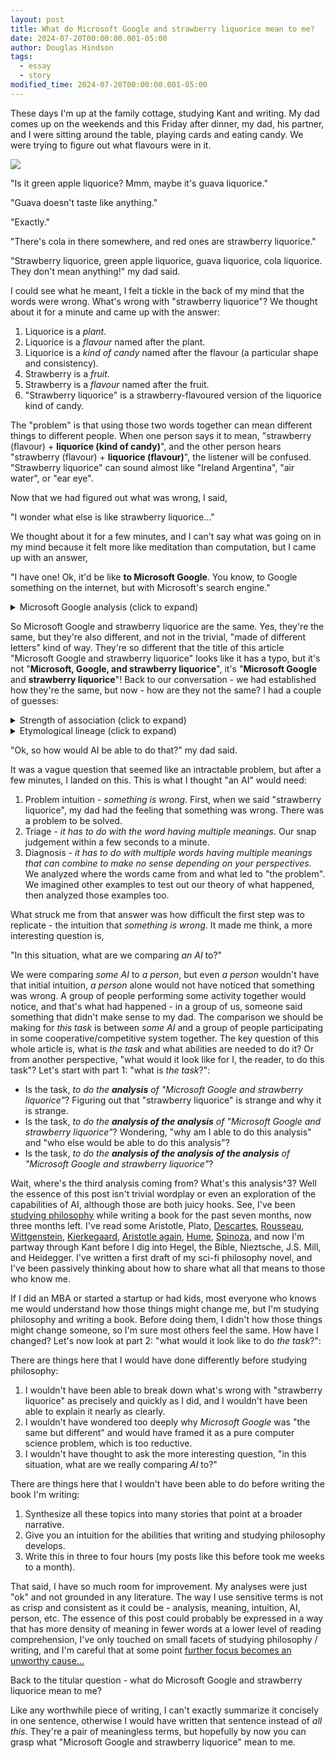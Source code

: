 ```yaml
---
layout: post
title: What do Microsoft Google and strawberry liquorice mean to me?
date: 2024-07-20T00:00:00.001-05:00
author: Douglas Hindson
tags:
  - essay
  - story
modified_time: 2024-07-20T00:00:00.001-05:00
---
```

These days I'm up at the family cottage, studying Kant and writing. My dad comes up on the weekends and this Friday after dinner, my dad, his partner, and I were sitting around the table, playing cards and eating candy. We were trying to figure out what flavours were in it.

<img src="https://i.imgur.com/aLfkxH2.png">

"Is it green apple liquorice? Mmm, maybe it's guava liquorice." 

"Guava doesn't taste like anything."

"Exactly."

"There's cola in there somewhere, and red ones are strawberry liquorice."

"Strawberry liquorice, green apple liquorice, guava liquorice, cola liquorice. They don't mean anything!" my dad said.

I could see what he meant, I felt a tickle in the back of my mind that the words were wrong. What's wrong with "strawberry liquorice"? We thought about it for a minute and came up with the answer:

1. Liquorice is a *plant*.
2. Liquorice is a *flavour* named after the plant.
3. Liquorice is a *kind of candy* named after the flavour (a particular shape and consistency).
4. Strawberry is a *fruit*.
5. Strawberry is a *flavour* named after the fruit.
6. "Strawberry liquorice" is a strawberry-flavoured version of the liquorice kind of candy.

The "problem" is that using those two words together can mean different things to different people. When one person says it to mean, "strawberry (flavour) + **liquorice (kind of candy)**", and the other person hears "strawberry (flavour) + **liquorice (flavour)**", the listener will be confused. "Strawberry liquorice" can sound almost like "Ireland Argentina", "air water", or "ear eye".

Now that we had figured out what was wrong, I said,

"I wonder what else is like strawberry liquorice..."

We thought about it for a few minutes, and I can't say what was going on in my mind because it felt more like meditation than computation, but I came up with an answer,

"I have one! Ok, it'd be like **to Microsoft Google**. You know, to Google something on the internet, but with Microsoft's search engine."

<details>
<summary>Microsoft Google analysis (click to expand)</summary>

1. Google is a tech *company*.<br/>
2. Google is a *search engine* product named after the company.<br/>
3. Google is a *verb* named after the product that means "to search using a search engine".<br/>
4. Microsoft is a tech *company*.<br/>
5. Microsoft has a *search engine* product called Bing, not Microsoft.<br/>
6. Microsoft Google could be a *verb* that means, "to search using Microsoft's search engine".
</details>

So Microsoft Google and strawberry liquorice are the same. Yes, they're the same, but they're also different, and not in the trivial, "made of different letters" kind of way. They're so different that the title of this article "Microsoft Google and strawberry liquorice" looks like it has a typo, but it's not "**Microsoft, Google, and strawberry liquorice**", it's "**Microsoft Google** and **strawberry liquorice**"! Back to our conversation - we had established how they're the same, but now - how are they not the same? I had a couple of guesses:

<details>
<summary>Strength of association (click to expand)</summary>
When you hear the word, "Microsoft", you don't think, "search engine product", so no one is going to hear "Microsoft Google" and think *search engine + verb* or *search engine + search engine*. When you hear the word "strawberry", you do think "flavour", so people could legitimately hear "strawberry liquorice" and think either *flavour + kind of candy* or *flavour + flavour*. 
</details>

<details>
<summary>Etymological lineage (click to expand)</summary>

Liquorice went "plant -> flavour -> type of candy".<br/>
Google went "company -> product -> verb".<br/><br/>

To Uber, to Deliveroo, to Xerox, to Skype, to Tinder, to Instagram... There are so many words that have gone "company -> product -> verb" that at this point, it's an old-school trope in the tech industry.<br/><br/>

Whereas for "plant -> flavour -> type of candy", I could only find two examples with some after-the-conversation help from ChatGPT - *mint* and *cola* (cola is a kind of beverage, not candy). ChatGPT also suggested *vanilla*, which feels similarly rare "plant -> flavour -> type of choice" (vanilla is a plain, default, inoffensive type of choice).
</details>

"Ok, so how would AI be able to do that?" my dad said.

It was a vague question that seemed like an intractable problem, but after a few minutes, I landed on this. This is what I thought "an AI" would need:

1. Problem intuition - *something is wrong*. First, when we said "strawberry liquorice", my dad had the feeling that something was wrong. There was a problem to be solved.
2. Triage - *it has to do with the word having multiple meanings*. Our snap judgement within a few seconds to a minute. 
3. Diagnosis - *it has to do with multiple words having multiple meanings that can combine to make no sense depending on your perspectives*. We analyzed where the words came from and what led to "the problem". We imagined other examples to test out our theory of what happened, then analyzed those examples too.

What struck me from that answer was how difficult the first step was to replicate - the intuition that *something is wrong*. It made me think, a more interesting question is,

"In this situation, what are we comparing *an AI* to?"

We were comparing *some AI* to *a person*, but even *a person* wouldn't have that initial intuition, *a person* alone would not have noticed that something was wrong. A group of people performing some activity together would notice, and that's what had happened - in a group of us, someone said something that didn't make sense to my dad. The comparison we should be making for *this task* is between *some AI* and a group of people participating in some cooperative/competitive system together. The key question of this whole article is, what is *the task* and what abilities are needed to do it? Or from another perspective, "what would it look like for I, the reader, to do this task"? Let's start with part 1: "what is *the task*?":

* Is the task, *to do the **analysis** of "Microsoft Google and strawberry liquorice"*? Figuring out that "strawberry liquorice" is strange and why it is strange.
* Is the task, *to do the **analysis of the analysis** of "Microsoft Google and strawberry liquorice"*? Wondering, "why am I able to do this analysis" and "who else would be able to do this analysis"?
* Is the task, *to do the **analysis of the analysis of the analysis** of "Microsoft Google and strawberry liquorice"*?

Wait, where's the third analysis coming from? What's this analysis^3? Well the essence of this post isn't trivial wordplay or even an exploration of the capabilities of AI, although those are both juicy hooks. See, I've been [studying philosophy](/philosophy-study) while writing a book for the past seven months, now three months left. I've read some Aristotle, Plato, [Descartes](/Descartes-study-notes), [Rousseau](/Rousseau-study-notes), [Wittgenstein](/Wittgenstein-study-notes), [Kierkegaard](/Kierkegaard-study-notes), [Aristotle again](/Aristotle-study-notes-2), [Hume](/Hume-study-notes), [Spinoza](/Spinoza-study-notes), and now I'm partway through Kant before I dig into Hegel, the Bible, Nieztsche, J.S. Mill, and Heidegger. I've written a first draft of my sci-fi philosophy novel, and I've been passively thinking about how to share what all that means to those who know me.

If I did an MBA or started a startup or had kids, most everyone who knows me would understand how those things might change me, but I'm studying philosophy and writing a book. Before doing them, I didn't how those things might change someone, so I'm sure most others feel the same. How have I changed? Let's now look at part 2: "what would it look like to do *the task*?":

There are things here that I would have done differently before studying philosophy:
1. I wouldn't have been able to break down what's wrong with "strawberry liquorice" as precisely and quickly as I did, and I wouldn't have been able to explain it nearly as clearly.
2. I wouldn't have wondered too deeply why *Microsoft Google* was "the same but different" and would have framed it as a pure computer science problem, which is too reductive.
3. I wouldn't have thought to ask the more interesting question, "in this situation, what are we really comparing *AI* to?"

There are things here that I wouldn't have been able to do before writing the book I'm writing:
1. Synthesize all these topics into many stories that point at a broader narrative.
2. Give you an intuition for the abilities that writing and studying philosophy develops.
3. Write this in three to four hours (my posts like this before took me weeks to a month).

That said, I have so much room for improvement. My analyses were just "ok" and not grounded in any literature. The way I use sensitive terms is not as crisp and consistent as it could be - analysis, meaning, intuition, AI, person, etc. The essence of this post could probably be expressed in a way that has more density of meaning in fewer words at a lower level of reading comprehension, I've only touched on small facets of studying philosophy / writing, and I'm careful that at some point [further focus becomes an unworthy cause...](/artists)

Back to the titular question - what do Microsoft Google and strawberry liquorice mean to me?

Like any worthwhile piece of writing, I can't exactly summarize it concisely in one sentence, otherwise I would have written that sentence instead of *all this*. They're a pair of meaningless terms, but hopefully by now you can grasp what "Microsoft Google and strawberry liquorice" mean to me.